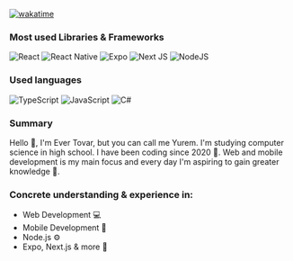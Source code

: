 [![wakatime](https://wakatime.com/badge/user/018cc68a-812a-4cb0-b02c-3e591103aaf4.svg?style=for-the-badge)](https://wakatime.com/@018cc68a-812a-4cb0-b02c-3e591103aaf4)

### Most used Libraries & Frameworks 
![React](https://img.shields.io/badge/react-%2320232a.svg?style=for-the-badge&logo=react&logoColor=%2361DAFB)
![React Native](https://img.shields.io/badge/react_native-%2320232a.svg?style=for-the-badge&logo=react&logoColor=%2361DAFB)
![Expo](https://img.shields.io/badge/expo-1C1E24?style=for-the-badge&logo=expo&logoColor=#D04A37)
![Next JS](https://img.shields.io/badge/Next-black?style=for-the-badge&logo=next.js&logoColor=white)
![NodeJS](https://img.shields.io/badge/node.js-6DA55F?style=for-the-badge&logo=node.js&logoColor=white)

### Used languages
![TypeScript](https://img.shields.io/badge/typescript-%23007ACC.svg?style=for-the-badge&logo=typescript&logoColor=white)
![JavaScript](https://img.shields.io/badge/javascript-%23323330.svg?style=for-the-badge&logo=javascript&logoColor=%23F7DF1E)
![C#](https://img.shields.io/badge/c%23-%23239120.svg?style=for-the-badge&logo=csharp&logoColor=white)

### Summary
Hello 👋, I'm Ever Tovar, but you can call me Yurem. I'm studying computer science in high school. I have been coding since 2020 🤧. Web and mobile development is my main focus and every day I'm aspiring to gain greater knowledge 🧐.

### Concrete understanding & experience in:
- Web Development 💻
- Mobile Development 📱
- Node.js ⚙️
- Expo, Next.js & more 🙌
